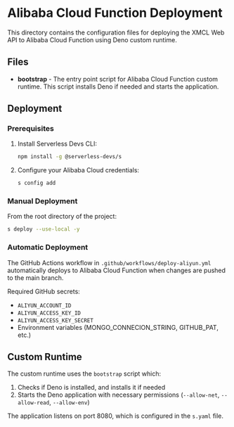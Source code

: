 # Alibaba Cloud Function Deployment

This directory contains the configuration files for deploying the XMCL Web API to Alibaba Cloud Function using Deno custom runtime.

## Files

- **bootstrap** - The entry point script for Alibaba Cloud Function custom runtime. This script installs Deno if needed and starts the application.

## Deployment

### Prerequisites

1. Install Serverless Devs CLI:
   ```bash
   npm install -g @serverless-devs/s
   ```

2. Configure your Alibaba Cloud credentials:
   ```bash
   s config add
   ```

### Manual Deployment

From the root directory of the project:

```bash
s deploy --use-local -y
```

### Automatic Deployment

The GitHub Actions workflow in `.github/workflows/deploy-aliyun.yml` automatically deploys to Alibaba Cloud Function when changes are pushed to the main branch.

Required GitHub secrets:
- `ALIYUN_ACCOUNT_ID`
- `ALIYUN_ACCESS_KEY_ID`
- `ALIYUN_ACCESS_KEY_SECRET`
- Environment variables (MONGO_CONNECION_STRING, GITHUB_PAT, etc.)

## Custom Runtime

The custom runtime uses the `bootstrap` script which:
1. Checks if Deno is installed, and installs it if needed
2. Starts the Deno application with necessary permissions (`--allow-net`, `--allow-read`, `--allow-env`)

The application listens on port 8080, which is configured in the `s.yaml` file.
